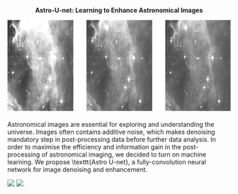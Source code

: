 <p align="center"> <b>  Astro-U-net:  Learning to Enhance Astronomical Images </b> </p>
<p align="center"><img src="img.png" height="210px"></p>

Astronomical images are essential for exploring and understanding the universe. Images often contains additive noise, which makes denoising mandatory step in post-processing data before further data analysis.  In order to maximise the efficiency and information gain in the post-processing of astronomical imaging, we decided to turn on machine learning. We propose \texttt{Astro U-net}, a fully-convolution neural network for image denoising and enhancement.


<p float="center">
  <img src="network1/network1.gif" width="430"/>
  <img src="network2/network2.gif" width="430"/> 
</p>
